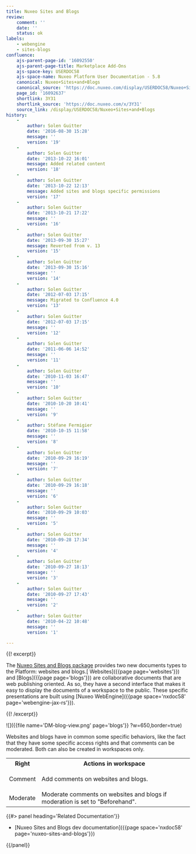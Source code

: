 ```yaml
---
title: Nuxeo Sites and Blogs
review:
    comment: ''
    date: ''
    status: ok
labels:
    - webengine
    - sites-blogs
confluence:
    ajs-parent-page-id: '16092550'
    ajs-parent-page-title: Marketplace Add-Ons
    ajs-space-key: USERDOC58
    ajs-space-name: Nuxeo Platform User Documentation - 5.8
    canonical: Nuxeo+Sites+and+Blogs
    canonical_source: 'https://doc.nuxeo.com/display/USERDOC58/Nuxeo+Sites+and+Blogs'
    page_id: '16092637'
    shortlink: 3Y31
    shortlink_source: 'https://doc.nuxeo.com/x/3Y31'
    source_link: /display/USERDOC58/Nuxeo+Sites+and+Blogs
history:
    - 
        author: Solen Guitter
        date: '2016-08-30 15:28'
        message: ''
        version: '19'
    - 
        author: Solen Guitter
        date: '2013-10-22 16:01'
        message: Added related content
        version: '18'
    - 
        author: Solen Guitter
        date: '2013-10-22 12:13'
        message: Added sites and blogs specific permissions
        version: '17'
    - 
        author: Solen Guitter
        date: '2013-10-21 17:22'
        message: ''
        version: '16'
    - 
        author: Solen Guitter
        date: '2013-09-30 15:27'
        message: Reverted from v. 13
        version: '15'
    - 
        author: Solen Guitter
        date: '2013-09-30 15:16'
        message: ''
        version: '14'
    - 
        author: Solen Guitter
        date: '2012-07-03 17:15'
        message: Migrated to Confluence 4.0
        version: '13'
    - 
        author: Solen Guitter
        date: '2012-07-03 17:15'
        message: ''
        version: '12'
    - 
        author: Solen Guitter
        date: '2011-06-06 14:52'
        message: ''
        version: '11'
    - 
        author: Solen Guitter
        date: '2010-11-03 16:47'
        message: ''
        version: '10'
    - 
        author: Solen Guitter
        date: '2010-10-20 10:41'
        message: ''
        version: '9'
    - 
        author: Stéfane Fermigier
        date: '2010-10-15 11:58'
        message: ''
        version: '8'
    - 
        author: Solen Guitter
        date: '2010-09-29 16:19'
        message: ''
        version: '7'
    - 
        author: Solen Guitter
        date: '2010-09-29 16:18'
        message: ''
        version: '6'
    - 
        author: Solen Guitter
        date: '2010-09-29 10:03'
        message: ''
        version: '5'
    - 
        author: Solen Guitter
        date: '2010-09-28 17:34'
        message: ''
        version: '4'
    - 
        author: Solen Guitter
        date: '2010-09-27 18:13'
        message: ''
        version: '3'
    - 
        author: Solen Guitter
        date: '2010-09-27 17:43'
        message: ''
        version: '2'
    - 
        author: Solen Guitter
        date: '2010-04-22 10:48'
        message: ''
        version: '1'

---
```

{{! excerpt}}

The [Nuxeo Sites and Blogs package](https://connect.nuxeo.com/nuxeo/site/marketplace/package/nuxeo-sites-blogs) provides two new documents types to the Platform: websites and blogs.[ Websites]({{page page='websites'}}) and [Blogs]({{page page='blogs'}}) are collaborative documents that are web publishing oriented. As so, they have a second interface that makes it easy to display the documents of a workspace to the public. These specific presentations are built using [Nuxeo WebEngine]({{page space='nxdoc58' page='webengine-jax-rs'}}).

{{! /excerpt}}

![]({{file name='DM-blog-view.png' page='blogs'}} ?w=650,border=true)

Websites and blogs have in common some specific behaviors, like the fact that they have some specific access rights and that comments can be moderated. Both can also be created in workspaces only.

<div class="table-scroll"><table class="hover"><tbody><tr><th colspan="1">Right</th><th colspan="1">Actions in workspace</th></tr><tr><td colspan="1">Comment</td><td colspan="1">

Add comments on websites and blogs.

</td></tr><tr><td colspan="1">Moderate</td><td colspan="1">Moderate comments on websites and blogs if moderation is set to "Beforehand".</td></tr></tbody></table></div><div class="row" data-equalizer data-equalize-on="medium"><div class="column medium-6">{{#> panel heading='Related Documentation'}}

*   [Nuxeo Sites and Blogs dev documentation]({{page space='nxdoc58' page='nuxeo-sites-and-blogs'}})

{{/panel}}</div><div class="column medium-6">

&nbsp;

</div></div>